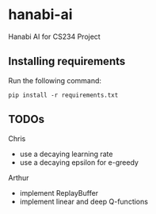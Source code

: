 # hanabi-ai
Hanabi AI for CS234 Project

## Installing requirements

Run the following command:

```
pip install -r requirements.txt
```

## TODOs

Chris

- use a decaying learning rate
- use a decaying epsilon for e-greedy

Arthur

- implement ReplayBuffer
- implement linear and deep Q-functions
